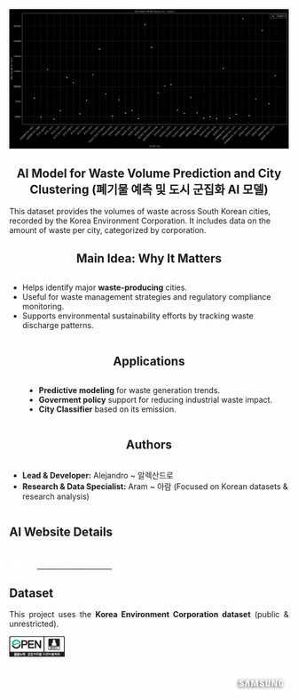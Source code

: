 <div align="center">
    <a href="https://github.com/Allegsu/Chemistry">
        <img src="./public/media/images/preview.png" alt="Logo" width="990">
    </a>
</div>

<h2 align="center">AI Model for Waste Volume Prediction and City Clustering (폐기물 예측 및 도시 군집화 AI 모델)</h2>
<p align="left">
This dataset provides the volumes of waste across South Korean cities, recorded by the Korea Environment Corporation. It includes data on the amount of waste per city, categorized by corporation.</p>

<div align="center">
    <h2>Main Idea: Why It Matters</h2>
    <ul style="text-align: left; display: inline-block;">
        <li>Helps identify major <strong>waste-producing</strong> cities.</li>
        <li>Useful for waste management strategies and regulatory compliance monitoring.</li>
        <li>Supports environmental sustainability efforts by tracking waste discharge patterns.</li>
    </ul>
</div>

<div align="center">
    <h2>Applications</h2>
    <ul style="text-align: left; display: inline-block;">
        <li><strong>Predictive modeling</strong> for waste generation trends.</li>
        <li><strong>Goverment policy</strong> support for reducing industrial waste impact.</li>
        <li><strong>City Classifier</strong> based on its emission.</li>
    </ul>
</div>

<div align="center">
    <h2>Authors</h2>
    <ul style="text-align: left; display: inline-block;">
        <li><strong>Lead & Developer:</strong> Alejandro ~ 알렉산드로 </li>
        <li><strong>Research & Data Specialist:</strong> Aram ~ 아람 (Focused on Korean datasets & research analysis)</li>
    </ul>
</div>

## AI Website Details
<div align="justify" display="inline-block">
<a href="https://allegsu.github.io/Samsung/"><img src="./public/media/images/ai_w.png" alt="goto" width="40"></img><span style="color:white; margin-left: 10px;">AI details: Click here</span></a>

## Dataset  
This project uses the **Korea Environment Corporation dataset** (public & unrestricted).
<div align="justify">
<img src="./public/media/images/img_opencode1_m.jpeg" width="100"/>

##
<div align="right">
<p></p><img src="./public/media/images/samsung_w.png" width="100">

